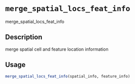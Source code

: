 # `merge_spatial_locs_feat_info`

merge_spatial_locs_feat_info


## Description

merge spatial cell and feature location information


## Usage

```r
merge_spatial_locs_feat_info(spatial_info, feature_info)
```


